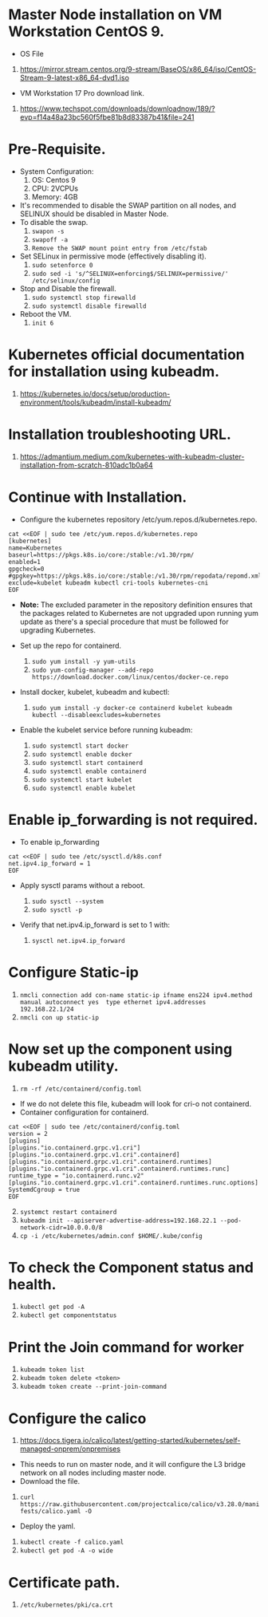 # Master Node installation on VM Workstation CentOS 9.
* OS File
1. https://mirror.stream.centos.org/9-stream/BaseOS/x86_64/iso/CentOS-Stream-9-latest-x86_64-dvd1.iso

* VM Workstation 17 Pro download link.
1. https://www.techspot.com/downloads/downloadnow/189/?evp=f14a48a23bc560f5fbe81b8d83387b41&file=241

# Pre-Requisite.
* System Configuration:
  1. OS: Centos 9
  2. CPU: 2VCPUs
  3. Memory: 4GB
* It's recommended to disable the SWAP partition on all nodes, and SELINUX should be disabled in Master Node.
* To disable the swap.
  1. `swapon -s`
  2. `swapoff -a`
  3. `Remove the SWAP mount point entry from /etc/fstab`
* Set SELinux in permissive mode (effectively disabling it).
  1. `sudo setenforce 0`
  2. `sudo sed -i 's/^SELINUX=enforcing$/SELINUX=permissive/' /etc/selinux/config`
* Stop and Disable the firewall.
  1. `sudo systemctl stop firewalld`
  2. `sudo systemctl disable firewalld`
* Reboot the VM.
  1. `init 6`

# Kubernetes official documentation for installation using kubeadm.
1. https://kubernetes.io/docs/setup/production-environment/tools/kubeadm/install-kubeadm/
# Installation troubleshooting URL.
1. https://admantium.medium.com/kubernetes-with-kubeadm-cluster-installation-from-scratch-810adc1b0a64

# Continue with Installation.
* Configure the kubernetes repository /etc/yum.repos.d/kubernetes.repo.

```
cat <<EOF | sudo tee /etc/yum.repos.d/kubernetes.repo
[kubernetes]
name=Kubernetes
baseurl=https://pkgs.k8s.io/core:/stable:/v1.30/rpm/
enabled=1
gpgcheck=0
#gpgkey=https://pkgs.k8s.io/core:/stable:/v1.30/rpm/repodata/repomd.xml.key
exclude=kubelet kubeadm kubectl cri-tools kubernetes-cni
EOF
```
* **Note:** The excluded parameter in the repository definition ensures that the packages related to Kubernetes are not upgraded upon running yum update as there's a special procedure that must be followed for upgrading Kubernetes.

* Set up the repo for containerd. 
  1. `sudo yum install -y yum-utils`
  2. `sudo yum-config-manager --add-repo https://download.docker.com/linux/centos/docker-ce.repo`

* Install docker, kubelet, kubeadm and kubectl:
  1. `sudo yum install -y docker-ce containerd kubelet kubeadm kubectl --disableexcludes=kubernetes`

* Enable the kubelet service before running kubeadm:
  1. `sudo systemctl start docker`
  2. `sudo systemctl enable docker`
  3. `sudo systemctl start containerd`
  4. `sudo systemctl enable containerd`
  5. `sudo systemctl start kubelet`
  6. `sudo systemctl enable kubelet`


# Enable ip_forwarding is not required.
* To enable ip_forwarding
```
cat <<EOF | sudo tee /etc/sysctl.d/k8s.conf
net.ipv4.ip_forward = 1
EOF
```

* Apply sysctl params without a reboot.
  1. `sudo sysctl --system`
  2. `sudo sysctl -p`
  
* Verify that net.ipv4.ip_forward is set to 1 with:
  1. `sysctl net.ipv4.ip_forward`

# Configure Static-ip
  1. `nmcli connection add con-name static-ip ifname ens224 ipv4.method manual autoconnect yes  type ethernet ipv4.addresses  192.168.22.1/24`
  2. `nmcli con up static-ip`

# Now set up the component using kubeadm utility.
1. `rm -rf /etc/containerd/config.toml`
* If we do not delete this file, kubeadm will look for cri-o not containerd.
* Container configuration for containerd.

```
cat <<EOF | sudo tee /etc/containerd/config.toml
version = 2
[plugins]
[plugins."io.containerd.grpc.v1.cri"]
[plugins."io.containerd.grpc.v1.cri".containerd]
[plugins."io.containerd.grpc.v1.cri".containerd.runtimes]
[plugins."io.containerd.grpc.v1.cri".containerd.runtimes.runc]
runtime_type = "io.containerd.runc.v2"
[plugins."io.containerd.grpc.v1.cri".containerd.runtimes.runc.options]
SystemdCgroup = true
EOF
```
2. `systemct restart containerd`
3. `kubeadm init --apiserver-advertise-address=192.168.22.1 --pod-network-cidr=10.0.0.0/8`
4. `cp -i /etc/kubernetes/admin.conf $HOME/.kube/config`

# To check the Component status and health.
1. `kubectl get pod -A`
2. `kubectl get componentstatus`

# Print the Join command for worker
1. `kubeadm token list`
2. `kubeadm token delete <token>`
3. `kubeadm token create --print-join-command`

# Configure the calico
1. https://docs.tigera.io/calico/latest/getting-started/kubernetes/self-managed-onprem/onpremises
* This needs to run on master node, and it will configure the L3 bridge network on all nodes including master node. 
* Download the file.
1. `curl https://raw.githubusercontent.com/projectcalico/calico/v3.28.0/manifests/calico.yaml -O`
* Deploy the yaml.
1. `kubectl create -f calico.yaml`
2. `kubectl get pod -A -o wide`

# Certificate path.
1. `/etc/kubernetes/pki/ca.crt`





